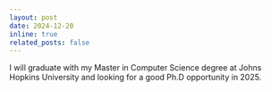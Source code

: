 ```yaml
---
layout: post
date: 2024-12-20
inline: true
related_posts: false
---
```


 I will graduate with my Master in Computer Science degree at Johns Hopkins University and looking for a good Ph.D opportunity in 2025.

